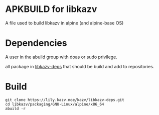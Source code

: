 # APKBUILD for libkazv

A file used to build libkazv in alpine (and alpine-base OS)

# Dependencies

A user in the abuild group with doas or sudo privilege.

all package in [libkazv-deps](https://lily.kazv.moe/kazv/libkazv-deps/-/tree/alpinePackage/packaging/GNU-Linux/alpine/x86_64) that should be build and add to repositories.

# Build
```
git clone https://lily.kazv.moe/kazv/libkazv-deps.git
cd libkazv/packaging/GNU-Linux/alpine/x86_64
abuild -r
```
